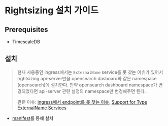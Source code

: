 # Rightsizing 설치 가이드

## Prerequisites
- TimescaleDB

## 설치

> 현재 사용중인 ingress에서는 `ExternalName` service를 못 찾는 이슈가 있어서 rightsizing api-server만을 opensearch dasboard와 같은 namespace (opensearch)에 설치한다.
> 만약 opensearch dashboard namespace가 변경되었다면 api-server 관련 설정의 namespace만 변경해주면 된다.
> 
> 관련 이슈: [ingress에서 endpoint를 못 찾는 이슈](https://stackoverflow.com/questions/67164032/k8s-externalname-endpoint-not-found-but-working), [Support for Type ExternalName Services](https://github.com/nginxinc/kubernetes-ingress/tree/main/examples/externalname-services)

- [manifest](https://github.com/tmax-cloud/install-rightsizing-opensearch-dashboard-plugin/blob/main/rightsizing/install_with_opensearch.yaml)를 통해 설치